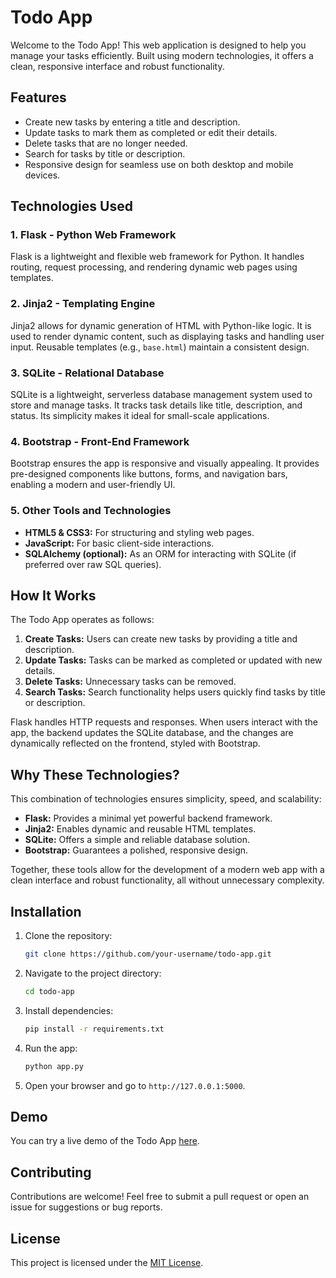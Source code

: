 # Todo App

Welcome to the Todo App! This web application is designed to help you manage your tasks efficiently. Built using modern technologies, it offers a clean, responsive interface and robust functionality.

## Features

- Create new tasks by entering a title and description.
- Update tasks to mark them as completed or edit their details.
- Delete tasks that are no longer needed.
- Search for tasks by title or description.
- Responsive design for seamless use on both desktop and mobile devices.

## Technologies Used

### 1. Flask - Python Web Framework

Flask is a lightweight and flexible web framework for Python. It handles routing, request processing, and rendering dynamic web pages using templates.

### 2. Jinja2 - Templating Engine

Jinja2 allows for dynamic generation of HTML with Python-like logic. It is used to render dynamic content, such as displaying tasks and handling user input. Reusable templates (e.g., `base.html`) maintain a consistent design.

### 3. SQLite - Relational Database

SQLite is a lightweight, serverless database management system used to store and manage tasks. It tracks task details like title, description, and status. Its simplicity makes it ideal for small-scale applications.

### 4. Bootstrap - Front-End Framework

Bootstrap ensures the app is responsive and visually appealing. It provides pre-designed components like buttons, forms, and navigation bars, enabling a modern and user-friendly UI.

### 5. Other Tools and Technologies

- **HTML5 & CSS3:** For structuring and styling web pages.
- **JavaScript:** For basic client-side interactions.
- **SQLAlchemy (optional):** As an ORM for interacting with SQLite (if preferred over raw SQL queries).

## How It Works

The Todo App operates as follows:

1. **Create Tasks:** Users can create new tasks by providing a title and description.
2. **Update Tasks:** Tasks can be marked as completed or updated with new details.
3. **Delete Tasks:** Unnecessary tasks can be removed.
4. **Search Tasks:** Search functionality helps users quickly find tasks by title or description.

Flask handles HTTP requests and responses. When users interact with the app, the backend updates the SQLite database, and the changes are dynamically reflected on the frontend, styled with Bootstrap.

## Why These Technologies?

This combination of technologies ensures simplicity, speed, and scalability:

- **Flask:** Provides a minimal yet powerful backend framework.
- **Jinja2:** Enables dynamic and reusable HTML templates.
- **SQLite:** Offers a simple and reliable database solution.
- **Bootstrap:** Guarantees a polished, responsive design.

Together, these tools allow for the development of a modern web app with a clean interface and robust functionality, all without unnecessary complexity.

## Installation

1. Clone the repository:
   ```bash
   git clone https://github.com/your-username/todo-app.git
   ```
2. Navigate to the project directory:
   ```bash
   cd todo-app
   ```
3. Install dependencies:
   ```bash
   pip install -r requirements.txt
   ```
4. Run the app:
   ```bash
   python app.py
   ```
5. Open your browser and go to `http://127.0.0.1:5000`.

## Demo

You can try a live demo of the Todo App <a href="https://ajitchoudhary.pythonanywhere.com/" target="_blank">here</a>.

## Contributing

Contributions are welcome! Feel free to submit a pull request or open an issue for suggestions or bug reports.

## License

This project is licensed under the [MIT License](LICENSE).
